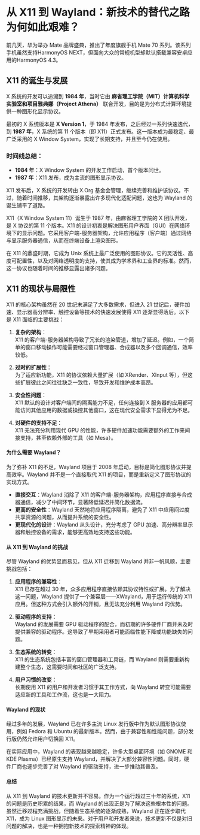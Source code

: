 
# 从 X11 到 Wayland：新技术的替代之路为何如此艰难？

前几天，华为举办 Mate 品牌盛典，推出了年度旗舰手机 Mate 70 系列。该系列手机虽然支持HarmonyOS NEXT，但面向大众的常规机型却默认搭载兼容安卓应用的HarmonyOS 4.3。

## X11 的诞生与发展

X 系统的开发可以追溯到 **1984 年**，当时它由 **麻省理工学院（MIT）计算机科学实验室和项目雅典娜（Project Athena）** 联合开发，目的是为分布式计算环境提供一种图形化显示协议。

最初的 X 系统版本是 **X Version 1**，于 1984 年发布，之后经过一系列快速迭代，到 **1987 年**，X 系统的第 11 个版本（即 X11）正式发布。这一版本成为最稳定、最广泛采用的 X Window System，实现了长期支持，并且至今仍在使用。

### 时间线总结：
- **1984 年**：X Window System 的开发工作启动，首个版本问世。
- **1987 年**：X11 发布，成为主流的图形显示协议。

X11 发布后，X 系统的开发转由 X.Org 基金会管理，继续完善和维护该协议。不过，随着时间推移，其架构逐渐暴露出许多现代化适配问题，这也为 Wayland 的诞生铺平了道路。

X11（X Window System 11）诞生于 1987 年，由麻省理工学院的 X 团队开发，是 X 协议的第 11 个版本。X11 的设计初衷是解决图形用户界面（GUI）在网络环境下的显示问题。它采用客户端-服务器架构，允许应用程序（客户端）通过网络与显示服务器通信，从而在终端设备上渲染图形。  

在 X11 的鼎盛时期，它成为 Unix 系统上最广泛使用的图形协议。它的灵活性、高度可配置性，以及对网络透明度的支持，使其成为学术界和工业界的标准。然而，这一协议也随着时间的推移显露出诸多问题。  

## X11 的现状与局限性  

X11 的核心架构虽然在 20 世纪末满足了大多数需求，但进入 21 世纪后，硬件加速、显示器高分辨率、触控设备等技术的快速发展使得 X11 逐渐显得落后。以下是 X11 面临的主要挑战：  

1. **复杂的架构**：  
   X11 的客户端-服务器架构导致了冗长的渲染管道，增加了延迟。例如，一个简单的窗口移动操作可能需要经过窗口管理器、合成器以及多个回调通信，效率较低。  

2. **过时的扩展性**：  
   为了适应新功能，X11 的协议依赖大量扩展（如 XRender、XInput 等），但这些扩展彼此之间往往缺乏一致性，导致开发和维护成本高昂。  

3. **安全性问题**：  
   X11 默认的设计对客户端间的隔离能力不足，任何连接到 X 服务器的应用都可能访问其他应用的数据或操控其他窗口，这在现代安全需求下显得尤为不足。  

4. **对硬件的支持不足**：  
   X11 无法充分利用现代 GPU 的性能，许多硬件加速功能需要额外的工作来间接支持，甚至依赖外部的工具（如 Mesa）。  

#### 为什么需要 Wayland？  

为了弥补 X11 的不足，Wayland 项目于 2008 年启动，目标是简化图形协议并提高效率。Wayland 并不是一个直接取代 X11 的项目，而是重新定义了图形协议的实现方式。  

- **直接交互**：Wayland 消除了 X11 的客户端-服务器架构，应用程序直接与合成器通信，减少了中间环节，显著降低延迟并简化数据流。  
- **更高的安全性**：Wayland 天然地将应用程序隔离，避免了 X11 中应用间过度共享资源的问题，从而提升系统的安全性。  
- **更现代化的设计**：Wayland 从头设计，充分考虑了 GPU 加速、高分辨率显示器和触控设备的需求，能够更高效地支持这些功能。  

#### 从 X11 到 Wayland 的挑战  

尽管 Wayland 的优势显而易见，但从 X11 迁移到 Wayland 并非一帆风顺，主要挑战包括：  

1. **应用程序的兼容性**：  
   X11 已存在超过 30 年，众多应用程序直接依赖其协议特性或扩展。为了解决这一问题，Wayland 提供了一个兼容层——XWayland，用于运行传统的 X11 应用。但这种方式会引入额外的开销，且无法充分利用 Wayland 的优势。  

2. **驱动程序的支持**：  
   Wayland 的发展需要 GPU 驱动程序的配合，而初期的许多硬件厂商并未及时提供兼容的驱动程序。这导致了早期采用者可能面临性能下降或功能缺失的问题。  

3. **生态系统的转变**：  
   X11 的生态系统包括丰富的窗口管理器和工具链，而 Wayland 则需要重新构建整个生态，这需要时间和社区的广泛支持。  

4. **用户习惯的改变**：  
   长期使用 X11 的用户和开发者习惯于其工作方式，向 Wayland 转变可能需要适应新的工具和工作流，这也是一大阻力。  

#### Wayland 的现状  

经过多年的发展，Wayland 已在许多主流 Linux 发行版中作为默认图形协议使用，例如 Fedora 和 Ubuntu 的最新版本。然而，由于兼容性和性能问题，部分发行版仍然允许用户切换回 X11。  

在实际应用中，Wayland 的表现越来越稳定，许多大型桌面环境（如 GNOME 和 KDE Plasma）已经原生支持 Wayland，并解决了大部分兼容性问题。同时，硬件厂商也逐步完善了对 Wayland 的驱动支持，进一步推动其普及。  

#### 总结  

从 X11 到 Wayland 的技术更新并不容易。作为一个运行超过三十年的系统，X11 的问题是历史积累的结果，而 Wayland 的出现正是为了解决这些根本性的问题。虽然迁移过程充满挑战，但随着生态系统的逐渐成熟，Wayland 正在逐步取代 X11，成为 Linux 图形显示的未来。对于用户和开发者来说，技术更新不仅是对旧问题的解决，也是一种拥抱新技术的探索精神的体现。  